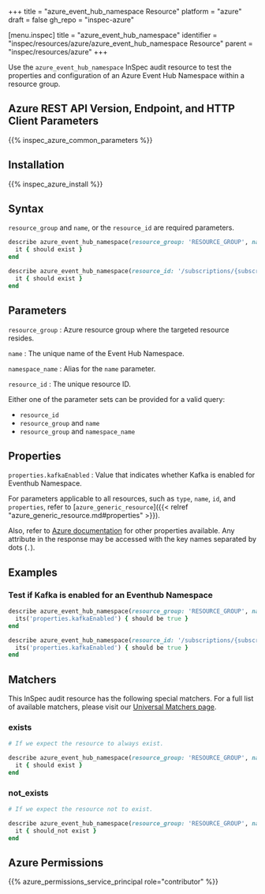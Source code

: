 +++
title = "azure_event_hub_namespace Resource"
platform = "azure"
draft = false
gh_repo = "inspec-azure"

[menu.inspec]
title = "azure_event_hub_namespace"
identifier = "inspec/resources/azure/azure_event_hub_namespace Resource"
parent = "inspec/resources/azure"
+++

Use the `azure_event_hub_namespace` InSpec audit resource to test the properties and configuration of an Azure Event Hub Namespace within a resource group.

## Azure REST API Version, Endpoint, and HTTP Client Parameters

{{% inspec_azure_common_parameters %}}

## Installation

{{% inspec_azure_install %}}

## Syntax

`resource_group` and `name`, or the `resource_id` are required parameters.
```ruby
describe azure_event_hub_namespace(resource_group: 'RESOURCE_GROUP', name: 'EVENT_HUB_NAME') do
  it { should exist }
end
```

```ruby
describe azure_event_hub_namespace(resource_id: '/subscriptions/{subscriptionId}/resourceGroups/{resourceGroupName}/providers/Microsoft.EventHub/namespaces/{namespaceName}') do
  it { should exist }
end
```

## Parameters

`resource_group`
: Azure resource group where the targeted resource resides.

`name`
: The unique name of the Event Hub Namespace.

`namespace_name`
: Alias for the `name` parameter.

`resource_id`
: The unique resource ID.

Either one of the parameter sets can be provided for a valid query:

- `resource_id`
- `resource_group` and `name`
- `resource_group` and `namespace_name`

## Properties

`properties.kafkaEnabled`
: Value that indicates whether Kafka is enabled for Eventhub Namespace.

For parameters applicable to all resources, such as `type`, `name`, `id`, and `properties`, refer to [`azure_generic_resource`]({{< relref "azure_generic_resource.md#properties" >}}).

Also, refer to [Azure documentation](https://docs.microsoft.com/en-us/rest/api/eventhub/preview/namespaces/get?tabs=HTTP) for other properties available. Any attribute in the response may be accessed with the key names separated by dots (`.`).

## Examples

### Test if Kafka is enabled for an Eventhub Namespace

```ruby
describe azure_event_hub_namespace(resource_group: 'RESOURCE_GROUP', name: 'EVENT_HUB_NAME') do
  its('properties.kafkaEnabled') { should be true }
end
```

```ruby
describe azure_event_hub_namespace(resource_id: '/subscriptions/{subscriptionId}/resourceGroups/{resourceGroupName}/providers/Microsoft.EventHub/namespaces/{namespaceName}') do
  its('properties.kafkaEnabled') { should be true }
end
```

## Matchers

This InSpec audit resource has the following special matchers. For a full list of available matchers, please visit our [Universal Matchers page](https://docs.chef.io/inspec/matchers/).

### exists

```ruby
# If we expect the resource to always exist.

describe azure_event_hub_namespace(resource_group: 'RESOURCE_GROUP', name: 'EVENT_HUB_NAME') do
  it { should exist }
end
```

### not_exists

```ruby
# If we expect the resource not to exist.

describe azure_event_hub_namespace(resource_group: 'RESOURCE_GROUP', name: 'EVENT_HUB_NAME') do
  it { should_not exist }
end
```

## Azure Permissions

{{% azure_permissions_service_principal role="contributor" %}}
